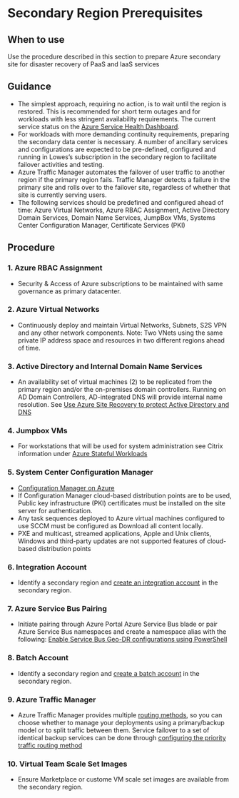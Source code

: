 # Secondary Region Prerequisites

## When to use

Use the procedure described in this section to prepare Azure secondary site for disaster recovery of PaaS and IaaS services

## Guidance

* The simplest approach, requiring no action,  is to wait until the region is restored. This is recommended for short term outages and for workloads with less stringent availability requirements. The current service status on the [Azure Service Health Dashboard](https://azure.microsoft.com/en-us/status/).
* For workloads with more demanding continuity requirements, preparing the secondary data center is necessary. A number of ancillary services and configurations are expected to be pre-defined, configured and running in Lowes’s subscription in the secondary region to facilitate failover activities and testing.
* Azure Traffic Manager automates the failover of user traffic to another region if the primary region fails. Traffic Manager detects a failure in the primary site and rolls over to the failover site, regardless of whether that site is currently serving users.
* The following services should be predefined and configured ahead of time: Azure Virtual Networks, Azure RBAC Assignment, Active Directory Domain Services, Domain Name Services, JumpBox VMs, Systems Center Configuration Manager, Certificate Services (PKI)

## Procedure

### 1. Azure RBAC Assignment

* Security & Access of Azure subscriptions to be maintained with same governance as primary datacenter.

### 2. Azure Virtual Networks

* Continuously deploy and maintain Virtual Networks, Subnets, S2S VPN and any other network components. Note: Two VNets using the same private IP address space and resources in two different regions ahead of time.

### 3. Active Directory and Internal Domain Name Services

* An availability set of virtual machines (2) to be replicated from the primary region and/or the on-premises domain controllers. Running on AD Domain Controllers, AD-integrated DNS will provide internal name resolution. See [Use Azure Site Recovery to protect Active Directory and DNS](https://docs.microsoft.com/en-us/azure/site-recovery/site-recovery-active-directory)

### 4. Jumpbox VMs

* For workstations that will be used for system administration see Citrix information under [Azure Stateful Workloads](2.3-Azure-Database-Workloads.md)

### 5. System Center Configuration Manager

* [Configuration Manager on Azure](https://docs.microsoft.com/en-us/sccm/core/understand/configuration-manager-on-azure)
* If Configuration Manager cloud-based distribution points are to be used, Public key infrastructure (PKI) certificates must be installed on the site server for authentication.
* Any task sequences deployed to Azure virtual machines configured to use SCCM must be configured as Download all content locally.
* PXE and multicast, streamed applications, Apple and Unix clients, Windows and third-party updates are not supported features of cloud-based distribution points

### 6. Integration Account
* Identify a secondary region and [create an integration account](https://docs.microsoft.com/en-us/azure/logic-apps/logic-apps-enterprise-integration-create-integration-account) in the secondary region.

### 7. Azure Service Bus Pairing
* Initiate pairing through Azure Portal Azure Service Bus blade or pair Azure Service Bus namespaces and create a namespace alias with the following: [Enable Service Bus Geo-DR configurations using PowerShell](https://blogs.msdn.microsoft.com/servicebus/2018/02/16/enable-service-bus-geo-dr-configurations-using-powershell/)

###	8. Batch Account
* Identify a secondary region and [create a batch account](https://docs.microsoft.com/en-us/azure/batch/batch-account-create-portal#create-a-batch-account) in the secondary region.


### 9. Azure Traffic Manager

* Azure Traffic Manager provides multiple [routing methods](https://docs.microsoft.com/en-us/azure/traffic-manager/traffic-manager-routing-methods), so you can choose whether to manage your deployments using a primary/backup model or to split traffic between them. Service failover to  a set of identical backup services can be done through [configuring the priority traffic routing method](https://docs.microsoft.com/en-us/azure/traffic-manager/traffic-manager-configure-priority-routing-method)

### 10. Virtual Team Scale Set Images
* Ensure Marketplace or custome VM scale set images are available from the secondary region.













